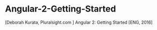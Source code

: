 # Angular-2-Getting-Started
[Deborah Kurata, Pluralsight.com ] Angular 2: Getting Started [ENG, 2016]
